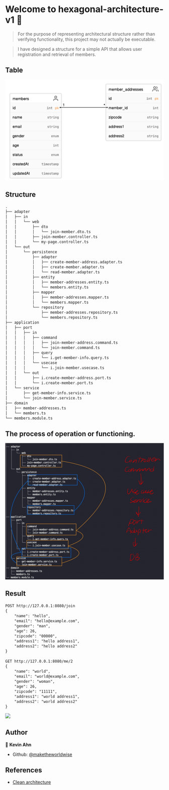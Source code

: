 # Welcome to hexagonal-architecture-v1 👋

> For the purpose of representing architectural structure rather than verifying functionality, this project may not actually be executable.

> I have designed a structure for a simple API that allows user registration and retrieval of members.

## Table

![](./docs/images/table.png)

## Structure

```
.
├── adapter
│   ├── in
│   │   └── web
│   │       ├── dto
│   │       │   └── join-member.dto.ts
│   │       ├── join-member.controller.ts
│   │       └── my-page.controller.ts
│   └── out
│       └── persistence
│           ├── adapter
│           │   ├── create-member-address.adapter.ts
│           │   ├── create-member.adapter.ts
│           │   └── read-member.adapter.ts
│           ├── entity
│           │   ├── member-addresses.entity.ts
│           │   └── members.entity.ts
│           ├── mapper
│           │   ├── member-addresses.mapper.ts
│           │   └── members.mapper.ts
│           └── repository
│               ├── member-addresses.repository.ts
│               └── members.repository.ts
├── application
│   ├── port
│   │   ├── in
│   │   │   ├── command
│   │   │   │   ├── join-member-address.command.ts
│   │   │   │   └── join-member.command.ts
│   │   │   ├── query
│   │   │   │   └── i.get-member-info.query.ts
│   │   │   └── usecase
│   │   │       └── i.join-member.usecase.ts
│   │   └── out
│   │       ├── i.create-member-address.port.ts
│   │       └── i.create-member.port.ts
│   └── service
│       ├── get-member-info.service.ts
│       └── join-member.service.ts
├── domain
│   ├── member-addresses.ts
│   └── members.ts
└── members.module.ts
```

## The process of operation or functioning.

![](./docs/images/2.jpg)

## Result

```
POST http://127.0.0.1:8080/join
{
    "name": "hello",
    "email": "hello@example.com",
    "gender": "man",
    "age": 26,
    "zipcode": "00000",
    "address1": "hello address1",
    "address2": "hello address2"
}

GET http://127.0.0.1:8080/me/2
{
    "name": "world",
    "email": "world@example.com",
    "gender": "woman",
    "age": 26,
    "zipcode": "11111",
    "address1": "world address1",
    "address2": "world address2"
}
```

![](./docs/images/result.jpg)

## Author

👤 **Kevin Ahn**

- Github: [@maketheworldwise](https://github.com/maketheworldwise)

## References

- [Clean architecture](https://github.com/wikibook/clean-architecture)
